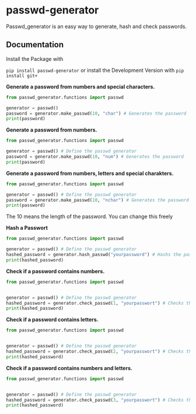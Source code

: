 # passwd-generator

Passwd_generator is an easy way to generate, hash and check passwords.

## Documentation

Install the Package with 

`pip install passwd-generator` 
or install the Development Version with 
`pip install git+`

**Generate a password from numbers and special characters.**

```py
from passwd_generator.functions import passwd

generator = passwd()
password = generator.make_passwd(10, "char") # Generates the password 
print(password)
```

**Generate a password from numbers.**

```py
from passwd_generator.functions import passwd

generator = passwd() # Define the passwd generator
password = generator.make_passwd(10, "num") # Generates the password
print(password)
```

**Generate a password from numbers, letters and special charakters.**

```py
from passwd_generator.functions import passwd

generator = passwd() # Define the passwd generator
password = generator.make_passwd(10, "nchar") # Generates the password
print(password)
```

The 10 means the length of the password. You can change this freely


**Hash a Passwort**

```py
from passwd_generator.functions import passwd

generator = passwd() # Define the passwd generator
hashed_password = generator.hash_passwd("yourpassword") # Hashs the password
print(hashed_password)
```

**Check if a password contains numbers.**

```py
from passwd_generator.functions import passwd


generator = passwd() # Define the passwd generator
hashed_password = generator.check_passwd(1, "yourpasswort") # Checks the password
print(hashed_password)
```

**Check if a password contains letters.**

```py
from passwd_generator.functions import passwd


generator = passwd() # Define the passwd generator
hashed_password = generator.check_passwd(2, "yourpasswort") # Checks the password
print(hashed_password)
```

**Check if a password contains numbers and letters.**

```py
from passwd_generator.functions import passwd


generator = passwd() # Define the passwd generator
hashed_password = generator.check_passwd(3, "yourpasswort") # Checks the password
print(hashed_password)
```
